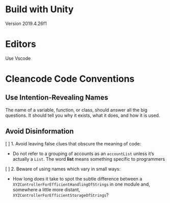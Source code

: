 # Build with Unity
Version 2019.4.26f1

# Editors
Use Vscode

# Cleancode Code Conventions

## Use Intention-Revealing Names
The name of a variable, function, or class, should answer all the big questions. It
should tell you why it exists, what it does, and how it is used. 

## Avoid Disinformation
[ ] 1. Avoid leaving false clues that obscure the meaning of code:

   - Do not refer to a grouping of accounts as an `accountList` unless it’s actually a `List`.
The word **list** means something specific to programmers

[ ] 2. Beware of using names which vary in small ways: 

   - How long does it take to spot the subtle difference between a `XYZControllerForEfficientHandlingOfStrings` in one module
and, somewhere a little more distant, `XYZControllerForEfficientStorageOfStrings`?





